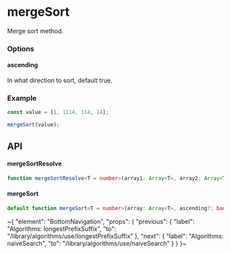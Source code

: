 
# mergeSort

Merge sort method.

### Options

#### ascending

In what direction to sort, default true.

### Example

```ts
const value = [1, 1114, 114, 14];

mergeSort(value);
```


## API

#### mergeSortResolve

```ts
function mergeSortResolve<T = number>(array1: Array<T>, array2: Array<T>, ascending?: boolean): Array<T>;
```

#### mergeSort

```ts
default function mergeSort<T = number>(array: Array<T>, ascending?: boolean): Array<T>;
```


~{
  "element": "BottomNavigation",
  "props": {
    "previous": {
      "label": "Algorithms: longestPrefixSuffix",
      "to": "/library/algorithms/use/longestPrefixSuffix"
    },
    "next": {
      "label": "Algorithms: naiveSearch",
      "to": "/library/algorithms/use/naiveSearch"
    }
  }
}~
